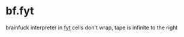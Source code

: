 # bf.fyt
brainfuck interpreter in [fyt](https://github.com/sugarfi/fyt)
cells don't wrap, tape is infinite to the right
